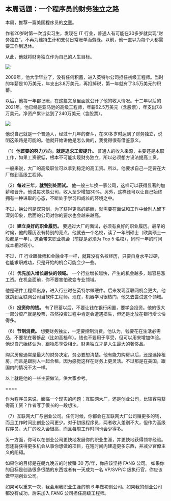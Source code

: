 ## 本周话题：一个程序员的财务独立之路

本周，推荐一篇美国程序员的[文章](https://software.rajivprab.com/2021/12/26/my-path-to-financial-independence-as-a-software-engineer/)。

作者20岁时第一次当实习生，发现在 IT 行业，普通人有可能在30多岁就实现“财务独立”，不再为维持生计和支付日常账单而劳碌。以前，他一直以为每个人都需要工作到退休。

从此，他就将财务独立作为自己的人生目标。

![](https://cdn.beekka.com/blogimg/asset/202201/bg2022010313.webp)

2009年，他大学毕业了，没有任何积蓄，进入英特尔公司担任初级工程师。当时的年薪是10万美元，年支出3.8万美元，再扣掉税，第一年就有了3.5万美元的积蓄。

以后，他每一年都记账，在这篇文章里面就公开了他的收入情况。十二年以后的2021年，他已经是亚马逊的高级工程师，年薪62.5万美元（含股票），年支出7.8万美元，净资产累计达到了240万美元（含股票）。

![](https://cdn.beekka.com/blogimg/asset/202201/bg2022010312.webp)

他说自己就是一个普通人，经过十几年的奋斗，在30多岁时达到了财务独立，说明这条路是可能的。他就开始讲他是怎么做的，我觉得很有借鉴意义。

（1）**他首要的努力方向，就是追求工资提升。** 普通人的收入来源，主要还是本职工作，如果工资很低，根本不可能实现财务独立，所以必须想方设法提高工资。

一般来说，大厂的高级职位可以拿到稳定的高工资。所以，他要求自己一定要在大厂做到高级工程师。

（2）**每过三年，就到别处面试。** 他一般三年换一家公司，这样可以获得显著的加薪和晋升。他说每次换公司，收入至少增加30%。另外，这样还可以让自己始终拥有一种进取的心态，不断处于学习和成长的环境之中。

不过，换公司是双刃剑，为了获得更高的薪酬，就需要在面试和工作中给别人留下深刻印象，后面的公司对你的要求也会越来越高。

（3）**建立良好的职业履历。** 要通过大厂的面试，必须有良好的职业履历。最早的时候，他的履历没有特别的亮点，他就去一个名校，读了一年制硕士（欧美硕士一般都是一年）。这会带来职业机会（前提是必须为 Top 5 名校），同时一年的时间成本相对较小。

不过，IT 行业跟律师和金融业不一样，就算没有名校经历，只要自身水平过硬，也能求职成功，只是开始的机会可能会少一些。

（4）**优先加入增长最快的领域。** 一个行业增长越快，产生的机会越多，越容易涨工资。在机会面前，你不要害怕改变专业领域。

他是硬件工程师出身，进入行业时在英特尔做硬件。后来发现互联网机会更大，他就跳到互联网公司当软件工程师。现在，机器学习很热门，他又去尝试这个领域。

（5）**投资你的钱。** 有了积蓄以后，不要让钱在银行闲置，要学会投资。他的很大一部分资产就是股票，虽然投资过程中肯定会遭遇损失，但还是比放在银行增长快得多。

（6）**节制消费。** 想要财务独立，一定要控制消费。他认为，钱要花在生活必需品，不要花在奢侈品（比如高档车）。钱也不要用于享受，但可以用来增加体验。他说自己始终认为，跟物质享受相比，财务独立才是人生最大的奢侈品。

购买房屋通常是最大的财务决定，务必要想清楚。他有能力购房以后，还是选择租房，而且是跟别人一起合租，因为感觉这样在财务上更灵活。不过那是在美国，跟国内的情况不太一样。

以上就是他的一些主要做法，供大家参考。

====

作为程序员来说，面临一个现实的问题：互联网大厂，还是创业公司，比较容易获得高工资？作者写了很长的一段想法。

（7）互联网大厂与创业公司。任何时候，你都会在互联网大厂公司赚更多的钱，而且工作时间比创业公司更少。对于初级程序员，两者收入差别不大，但作为高级程序员，大厂的收入会很高，而且每周工作时间也会少得多。 

另一方面，你可以在创业公司更快地发展你的职业生涯，并更快地获得领导经验。您还将获得更多机会从事你想做的项目，在短时间内建造更多东西，并减少官僚主义的阻碍。 

如果你的目标是在朝九晚五的时候赚 30 万/年，你应该坚持 FANG 公司。
如果你的目标是创造很多很酷的东西或者有一天成为一名 VP/SVP/C 级执行官，你应该做早期创业公司。

如果可以重来一次，我会用我职业生涯的前 6 年做初创公司。如果我的创业公司都没有成功，后来加入 FANG 公司担任高级工程师。

